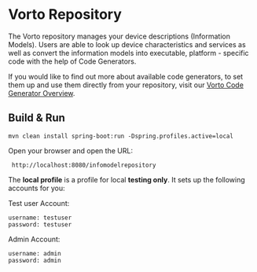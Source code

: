 # Vorto Repository

The Vorto repository manages your device descriptions (Information Models). Users are able to look up device characteristics and services as well as convert the information models into executable, platform - specific code with the help of Code Generators. 

If you would like to find out more about available code generators, to set them up and use them directly from your repository, visit our [Vorto Code Generator Overview](../../generators/Readme.md).

## Build & Run

	mvn clean install spring-boot:run -Dspring.profiles.active=local

  Open your browser and open the URL:

	 http://localhost:8080/infomodelrepository

The **local profile** is a profile for local **testing only**. It sets up the following accounts for you:

Test user Account:

	username: testuser
	password: testuser
 
Admin Account:

	username: admin
	password: admin

